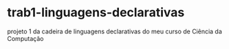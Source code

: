 # trab1-linguagens-declarativas
projeto 1 da cadeira de linguagens declarativas do meu curso de Ciência da Computação
